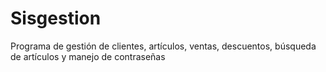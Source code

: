 # Sisgestion
Programa de gestión de clientes, artículos, ventas, descuentos, búsqueda de artículos y manejo de contraseñas
